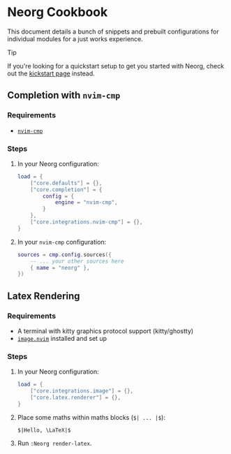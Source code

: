 # Neorg Cookbook

This document details a bunch of snippets and prebuilt configurations for individual modules
for a just works experience.

> [!TIP]
> If you're looking for a quickstart setup to get you started with Neorg, check out the [kickstart page](https://github.com/nvim-neorg/neorg/wiki/Kickstart) instead.

## Completion with `nvim-cmp`

### Requirements
- [`nvim-cmp`](https://github.com/hrsh7th/nvim-cmp)

### Steps

1. In your Neorg configuration:
   ```lua
   load = {
       ["core.defaults"] = {},
       ["core.completion"] = {
           config = {
               engine = "nvim-cmp",
           }
       },
       ["core.integrations.nvim-cmp"] = {},
   }
   ```

2. In your `nvim-cmp` configuration:
   ```lua
   sources = cmp.config.sources({
       -- ... your other sources here
       { name = "neorg" },
   })
   ```

## Latex Rendering

### Requirements
- A terminal with kitty graphics protocol support (kitty/ghostty)
- [`image.nvim`](https://github.com/3rd/image.nvim) installed and set up

### Steps

1. In your Neorg configuration:
   ```lua
   load = {
       ["core.integrations.image"] = {},
       ["core.latex.renderer"] = {},
   }
   ```

2. Place some maths within maths blocks (`$| ... |$`):
   ```norg
   $|Hello, \LaTeX|$
   ```
3. Run `:Neorg render-latex`.
